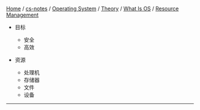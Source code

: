 [Home](https://mengxianbin.github.io) /
[cs-notes](https://mengxianbin.github.io/cs-notes/content) /
[Operating System](https://mengxianbin.github.io/cs-notes/content/Operating%20System) /
[Theory](https://mengxianbin.github.io/cs-notes/content/Operating%20System/Theory) /
[What Is OS](https://mengxianbin.github.io/cs-notes/content/Operating%20System/Theory/What%20Is%20OS) /
[Resource Management](https://mengxianbin.github.io/cs-notes/content/Operating%20System/Theory/What%20Is%20OS/Resource%20Management)

* 目标
    * 安全
    * 高效

* 资源
    * 处理机
    * 存储器
    * 文件
    * 设备

---

